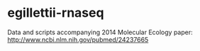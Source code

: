 egillettii-rnaseq
=================

Data and scripts accompanying 2014 Molecular Ecology paper: http://www.ncbi.nlm.nih.gov/pubmed/24237665
